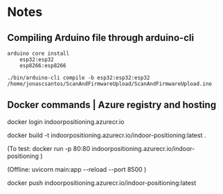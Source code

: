 
# Notes

## Compiling Arduino file through arduino-cli

```
arduino core install
    esp32:esp32
    esp8266:esp8266 

./bin/arduino-cli compile -b esp32:esp32:esp32 /home/jonascsantos/ScanAndFirmwareUpload/ScanAndFirmwareUpload.ino
```

## Docker commands | Azure registry and hosting

docker login indoorpositioning.azurecr.io

docker build -t indoorpositioning.azurecr.io/indoor-positioning:latest .

(To test: docker run -p 80:80 indoorpositioning.azurecr.io/indoor-positioning )

(Offline: uvicorn main:app --reload --port 8500 )

docker push indoorpositioning.azurecr.io/indoor-positioning:latest